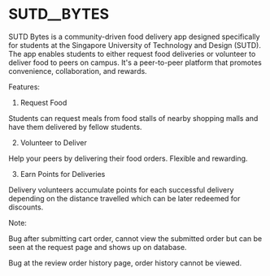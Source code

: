 # SUTD__BYTES

SUTD Bytes is a community-driven food delivery app designed specifically for students at the Singapore University of Technology and Design (SUTD). The app enables students to either request food deliveries or volunteer to deliver food to peers on campus. It's a peer-to-peer platform that promotes convenience, collaboration, and rewards.

Features:

1. Request Food

Students can request meals from food stalls of nearby shopping malls and have them delivered by fellow students.

2. Volunteer to Deliver

Help your peers by delivering their food orders. Flexible and rewarding.

3. Earn Points for Deliveries

Delivery volunteers accumulate points for each successful delivery depending on the distance travelled which can be later redeemed for discounts.

Note: 

Bug after submitting cart order, cannot view the submitted order but can be seen at the request page and shows up on database.

Bug at the review order history page, order history cannot be viewed.
